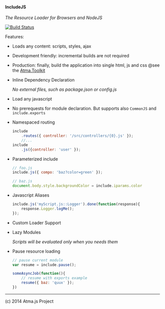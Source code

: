 #### IncludeJS

_The Resource Loader for Browsers and NodeJS_

[![Build Status](https://travis-ci.org/atmajs/IncludeJS.svg?branch=master)](https://travis-ci.org/atmajs/IncludeJS)

Features:

- Loads any content: scripts, styles, ajax
- Development friendly: incremental builds are not required
- Production: finally, build the application into single html, js and css @see the [Atma.Toolkit](https://github.com/atmajs/Atma.Toolkit)
- Inline Dependency Declaration
	
	_No external files, such as package.json or config.js_
	
- Load any javascript
- No prerequests for module declaration. But supports also `CommonJS` and `include.exports`

- Namespaced routing
	```javascript
	include
		.routes({ controller: '/src/controllers/{0}.js' }); 
		//... 
	include
		.js({controller: 'user' });
	```
- Parameterized include
	```javascript
	// foo.js
	include.js({ compo: 'baz?color=green' });
	
	// baz.js
	document.body.style.backgroundColor = include.iparams.color
	```
	
- Javascript Aliases
	```javascript
	include.js('myScript.js::Logger').done(function(response){
		response.Logger.logMe();
	});	
	```
	
- Custom Loader Support

- Lazy Modules

	_Scripts will be evaluated only when you needs them_
	

- Pause resource loading

	```javascript
	// pause current module
	var resume = include.pause();
	
	someAsyncJob(function(){
		// resume with exports example
		resume({ baz: 'quux' });
	})
	```

----
(c) 2014 Atma.js Project


